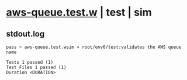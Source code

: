 # [aws-queue.test.w](../../../../../../examples/tests/sdk_tests/queue/aws-queue.test.w) | test | sim

## stdout.log
```log
pass ─ aws-queue.test.wsim » root/env0/test:validates the AWS queue name
 
Tests 1 passed (1)
Test Files 1 passed (1)
Duration <DURATION>
```

